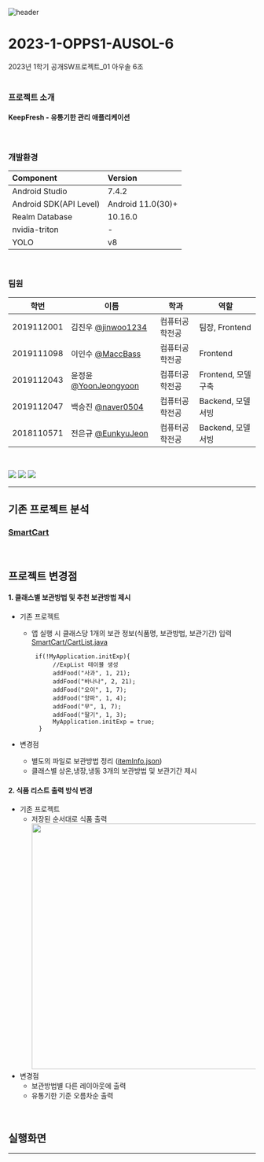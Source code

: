 ![header](https://capsule-render.vercel.app/api?type=waving&color=gradient&height=300&section=header&text=Keep%20Fresh&fontSize=90&)
# 2023-1-OPPS1-AUSOL-6
2023년 1학기 공개SW프로젝트_01 아우솔 6조
<br/><br/>

### 프로젝트 소개
<div>
<h4>KeepFresh - 유통기한 관리 애플리케이션</h4>
</div>
<br/>

### 개발환경

| **Component**  | **Version** |
| :---  | :------ |
| Android Studio | 7.4.2 |
| Android SDK(API Level) | Android 11.0(30)+ |
| Realm Database | 10.16.0 |
| nvidia-triton | - |
| YOLO | v8 |
<br/>

### 팀원
|학번|이름|학과|역할|
|----|---|---|---|
|2019112001|김진우 [@jinwoo1234](https://github.com/jinwoo1234)|컴퓨터공학전공|팀장, Frontend|
|2019111098|이인수 [@MaccBass](https://github.com/MaccBass)|컴퓨터공학전공|Frontend|
|2019112043|윤정윤 [@YoonJeongyoon](https://github.com/Yoonjeongyoon)|컴퓨터공학전공|Frontend, 모델구축|
|2019112047|백승진 [@naver0504](https://github.com/naver0504)|컴퓨터공학전공|Backend, 모델서빙|
|2018110571|전은규 [@EunkyuJeon](https://github.com/Eunkyu-Jeon)|컴퓨터공학전공|Backend, 모델서빙|
<br/>

<img src="https://img.shields.io/badge/Android Studio-CC6699?style=flat-square&logo=Android Studio&logoColor=#3DD384"/> <img src="https://img.shields.io/badge/Realm-09D3AC9?style=flat-square&logo=Realm&logoColor=#39477F"/> <img src="https://img.shields.io/badge/Pycharm-EE4C2C?style=flat-square&logo=pycharm&logoColor=#ffffff"/>
- - - - - - - - - - - - - - - - - - - - - - - - - - - -

## 기존 프로젝트 분석

### [SmartCart](https://github.com/CSID-DGU/2020-1-OSSP1-savezone-6)


<br/>

## 프로젝트 변경점
#### 1. 클래스별 보관방법 및 추천 보관방법 제시
   * 기존 프로젝트 
      - 앱 실행 시 클래스당 1개의 보관 정보(식품명, 보관방법, 보관기간) 입력<br/>
         [SmartCart/CartList.java](https://github.com/CSID-DGU/2020-1-OSSP1-savezone-6/blob/master/app/src/main/java/com/teamsavezone/smartcart/CartList.java)
          ```
           if(!MyApplication.initExp){
                //ExpList 테이블 생성
                addFood("사과", 1, 21);
                addFood("바나나", 2, 21);
                addFood("오이", 1, 7);
                addFood("양파", 1, 4);
                addFood("무", 1, 7);
                addFood("딸기", 1, 3);
                MyApplication.initExp = true;
            }
          ```

   * 변경점
      - 별도의 파일로 보관방법 정리 ([itemInfo.json](https://github.com/CSID-DGU/2023-1-OPPS1-AUSOL-6/blob/main/app/src/main/assets/itemInfo.json))
      - 클래스별 상온,냉장,냉동 3개의 보관방법 및 보관기간 제시

#### 2. 식품 리스트 출력 방식 변경

   * 기존 프로젝트
     - 저장된 순서대로 식품 출력<br/>
         <img height="500" src="https://github.com/CSID-DGU/2023-1-OPPS1-AUSOL-6/assets/24996261/7567b75f-2322-4001-bbbb-2258da90fa47">
   * 변경점
        * 보관방법별 다른 레이아웃에 출력
        * 유통기한 기준 오름차순 출력
     
     
<br/>

## 실행화면


- - - - - - - - - - - - - - - - - - - - - - - - - - - -





    

    

    
